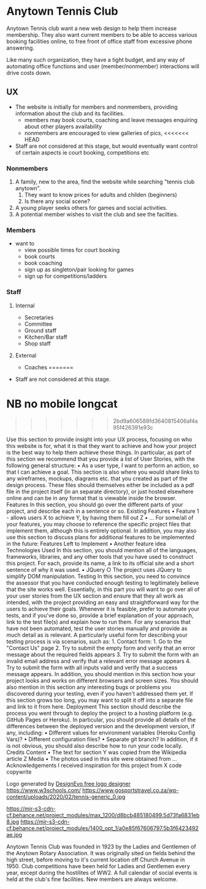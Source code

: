 # Anytown Tennis Club

Anytown Tennis club want a new web design to help them increase membership.
They also want current members to be able to access various booking facilities online,
to free front of office staff from excessive phone answering.

Like many such organization, they have a tight budget, and any way of automating office functions
and user (member/nonmember) interactions will drive costs down.

## UX

- The website is initially for members and nonmembers, providing information about the club and its facilities.
    - members may book courts, coaching and leave messages enquiring about other players availability
    - nonmembers are encouraged to view galleries of pics, 
<<<<<<< HEAD
- Staff are not considered at this stage, but would eventually want control of certain aspects ie court booking, competitions etc

### Nonmembers
1. A family, new to the area, find the website while searching "tennis club anytown". 
    1. They want to know prices for adults and childen (beginners)
    2. Is there any social scene?
2. A young player seeks others for games and social activities.
3. A potential member wishes to visit the club and see the facilties.

### Members
- want to
    - view possible times for court booking
    - book courts
    - book coaching
    - sign up as singleton/pair looking for games
    - sign up for competitions/ladders
 

### Staff

1. Internal
    - Secretaries
    - Committee
    - Ground staff
    - Kitchen/Bar staff
    - Shop staff

2. External
    - Coaches
=======
- Staff are not considered at this stage.

# NB no mobile longcat
>>>>>>> 2bd9a606588fd3640815406af4a95f426391e93c


Use this section to provide insight into your UX process, focusing on who this website is for, what it is that they want to achieve and how your project is the best way to help them achieve
 these things.
In particular, as part of this section we recommend that you provide a list of User Stories, with the following general structure:
• As a user type, I want to perform an action, so that I can achieve a goal.
This section is also where you would share links to any wireframes, mockups, diagrams etc. that you created as part of the design process. These files should themselves
 either be included as a pdf file in the project itself (in an separate directory), or just hosted elsewhere online and can be in any format that is viewable inside the browser.
Features
In this section, you should go over the different parts of your project, and describe each in a sentence or so.
Existing Features
• Feature 1 - allows users X to achieve Y, by having them fill out Z
• ...
For some/all of your features, you may choose to reference the specific project files that implement them, although this is entirely optional.
In addition, you may also use this section to discuss plans for additional features to be implemented in the future:
Features Left to Implement
• Another feature idea
Technologies Used
In this section, you should mention all of the languages, frameworks, libraries, and any other tools that you have used to construct this project. For each, provide its name, a link to its official site and a short sentence of why it was used.
• JQuery
○ The project uses JQuery to simplify DOM manipulation.
Testing
In this section, you need to convince the assessor that you have conducted enough testing to legitimately believe that the site works well. Essentially, in this part you will want to go over all of your user stories from the UX section and ensure that they all work as intended, with the project providing an easy and straightforward way for the users to achieve their goals.
Whenever it is feasible, prefer to automate your tests, and if you've done so, provide a brief explanation of your approach, link to the test file(s) and explain how to run them.
For any scenarios that have not been automated, test the user stories manually and provide as much detail as is relevant. A particularly useful form for describing your testing process is via scenarios, such as: 1. Contact form: 1. Go to the "Contact Us" page 2. Try to submit the empty form and verify that an error message about the required fields appears 3. Try to submit the form with an invalid email address and verify that a relevant error message appears 4. Try to submit the form with all inputs valid and verify that a success message appears.
In addition, you should mention in this section how your project looks and works on different browsers and screen sizes.
You should also mention in this section any interesting bugs or problems you discovered during your testing, even if you haven't addressed them yet.
If this section grows too long, you may want to split it off into a separate file and link to it from here.
Deployment
This section should describe the process you went through to deploy the project to a hosting platform (e.g. GitHub Pages or Heroku).
In particular, you should provide all details of the differences between the deployed version and the development version, if any, including:
• Different values for environment variables (Heroku Config Vars)?
• Different configuration files?
• Separate git branch?
In addition, if it is not obvious, you should also describe how to run your code locally.
Credits
Content
• The text for section Y was copied from the Wikipedia article Z
Media
• The photos used in this site were obtained from ...
Acknowledgements
I received inspiration for this project from X
code copywrite
    <div>Logo generated by <a href="https://www.designevo.com/logo-maker/" title="Free Online Logo Maker">DesignEvo free logo designer</a></div>
    https://www.w3schools.com/
    https://www.gosportstravel.co.za/wp-content/uploads/2020/02/tennis-generic_0.jpg


https://mir-s3-cdn-cf.behance.net/project_modules/max_1200/d8bcb485180499.5d73fa6831eb8.jpg
https://mir-s3-cdn-cf.behance.net/project_modules/1400_opt_1/a0e85f67606797.5b3f6423492ae.jpg




Anytown Tennis Club was founded in 1923 by the Ladies and Gentlemen of the Anytown Rotary Association. It was originally sited on fields behind the high street, before moving to it's current location off Church Avenue in 1950. Club competitions have been held for Ladies and Gentlemen every year, except during the hostilites of WW2. A full calendar of social events is held at the club's fine facilities. New members are always welcome.

